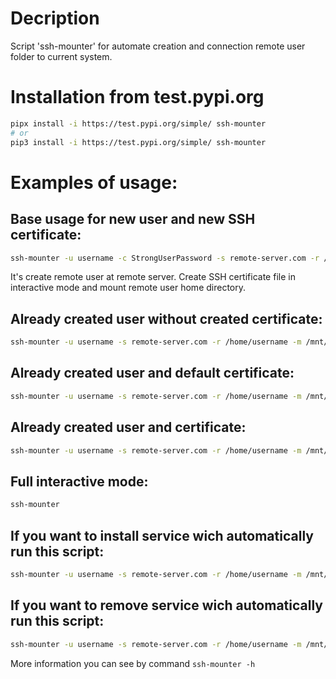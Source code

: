 # Decription
Script 'ssh-mounter' for automate creation and connection remote user folder to current system.
# Installation from test.pypi.org
```bash
pipx install -i https://test.pypi.org/simple/ ssh-mounter
# or
pip3 install -i https://test.pypi.org/simple/ ssh-mounter
```
[//]: # (todo add to main pypi.org repo)

# Examples of usage:
## Base usage for new user and new SSH certificate:
```bash
ssh-mounter -u username -c StrongUserPassword -s remote-server.com -r /home/username -m /mnt/local_path -l
```
It's create remote user at remote server. Create SSH certificate file in interactive mode and mount remote user home directory.
## Already created user without created certificate:
```bash
ssh-mounter -u username -s remote-server.com -r /home/username -m /mnt/local_path -l
```
## Already created user and default certificate:
```bash
ssh-mounter -u username -s remote-server.com -r /home/username -m /mnt/local_path -l
```
## Already created user and certificate:
```bash
ssh-mounter -u username -s remote-server.com -r /home/username -m /mnt/local_path -k ~/.ssh/certificate -l
```
## Full interactive mode:
```bash
ssh-mounter
```
## If you want to install service wich automatically run this script:
```bash
ssh-mounter -u username -s remote-server.com -r /home/username -m /mnt/local_path -l -i
```
## If you want to remove service wich automatically run this script:
```bash
ssh-mounter -u username -s remote-server.com -r /home/username -m /mnt/local_path -l -d
```
More information you can see by command `ssh-mounter -h`

[//]: # (rm dist -r -Force ; py -m build ; py -m twine upload --repository testpypi dist/* --username $env:PYPI_NAME --password $env:PYPI_TOKEN)
[//]: # (pipx upgrade -i https://test.pypi.org/simple/ ssh-mounter)
[//]: # (pip3 install --upgrade -i https://test.pypi.org/simple/ ssh-mounter)

